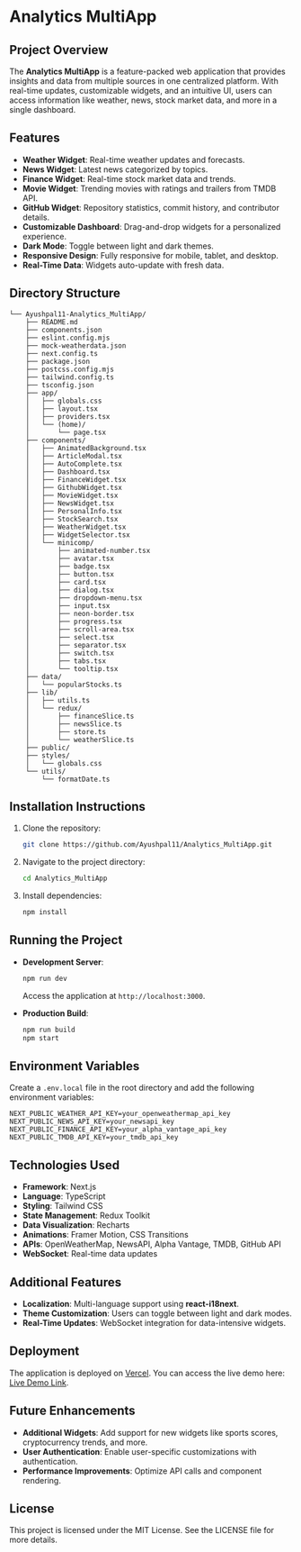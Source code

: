 # Analytics MultiApp

## Project Overview

The **Analytics MultiApp** is a feature-packed web application that provides insights and data from multiple sources in one centralized platform. With real-time updates, customizable widgets, and an intuitive UI, users can access information like weather, news, stock market data, and more in a single dashboard.

## Features

- **Weather Widget**: Real-time weather updates and forecasts.
- **News Widget**: Latest news categorized by topics.
- **Finance Widget**: Real-time stock market data and trends.
- **Movie Widget**: Trending movies with ratings and trailers from TMDB API.
- **GitHub Widget**: Repository statistics, commit history, and contributor details.
- **Customizable Dashboard**: Drag-and-drop widgets for a personalized experience.
- **Dark Mode**: Toggle between light and dark themes.
- **Responsive Design**: Fully responsive for mobile, tablet, and desktop.
- **Real-Time Data**: Widgets auto-update with fresh data.

## Directory Structure

```plaintext
└── Ayushpal11-Analytics_MultiApp/
    ├── README.md
    ├── components.json
    ├── eslint.config.mjs
    ├── mock-weatherdata.json
    ├── next.config.ts
    ├── package.json
    ├── postcss.config.mjs
    ├── tailwind.config.ts
    ├── tsconfig.json
    ├── app/
    │   ├── globals.css
    │   ├── layout.tsx
    │   ├── providers.tsx
    │   └── (home)/
    │       └── page.tsx
    ├── components/
    │   ├── AnimatedBackground.tsx
    │   ├── ArticleModal.tsx
    │   ├── AutoComplete.tsx
    │   ├── Dashboard.tsx
    │   ├── FinanceWidget.tsx
    │   ├── GithubWidget.tsx
    │   ├── MovieWidget.tsx
    │   ├── NewsWidget.tsx
    │   ├── PersonalInfo.tsx
    │   ├── StockSearch.tsx
    │   ├── WeatherWidget.tsx
    │   ├── WidgetSelector.tsx
    │   └── minicomp/
    │       ├── animated-number.tsx
    │       ├── avatar.tsx
    │       ├── badge.tsx
    │       ├── button.tsx
    │       ├── card.tsx
    │       ├── dialog.tsx
    │       ├── dropdown-menu.tsx
    │       ├── input.tsx
    │       ├── neon-border.tsx
    │       ├── progress.tsx
    │       ├── scroll-area.tsx
    │       ├── select.tsx
    │       ├── separator.tsx
    │       ├── switch.tsx
    │       ├── tabs.tsx
    │       └── tooltip.tsx
    ├── data/
    │   └── popularStocks.ts
    ├── lib/
    │   ├── utils.ts
    │   └── redux/
    │       ├── financeSlice.ts
    │       ├── newsSlice.ts
    │       ├── store.ts
    │       └── weatherSlice.ts
    ├── public/
    ├── styles/
    │   └── globals.css
    └── utils/
        └── formatDate.ts
```

## Installation Instructions

1. Clone the repository:
   ```bash
   git clone https://github.com/Ayushpal11/Analytics_MultiApp.git
   ```

2. Navigate to the project directory:
   ```bash
   cd Analytics_MultiApp
   ```

3. Install dependencies:
   ```bash
   npm install
   ```

## Running the Project

- **Development Server**:
  ```bash
  npm run dev
  ```
  Access the application at `http://localhost:3000`.

- **Production Build**:
  ```bash
  npm run build
  npm start
  ```

## Environment Variables

Create a `.env.local` file in the root directory and add the following environment variables:
```env
NEXT_PUBLIC_WEATHER_API_KEY=your_openweathermap_api_key
NEXT_PUBLIC_NEWS_API_KEY=your_newsapi_key
NEXT_PUBLIC_FINANCE_API_KEY=your_alpha_vantage_api_key
NEXT_PUBLIC_TMDB_API_KEY=your_tmdb_api_key
```

## Technologies Used

- **Framework**: Next.js
- **Language**: TypeScript
- **Styling**: Tailwind CSS
- **State Management**: Redux Toolkit
- **Data Visualization**: Recharts
- **Animations**: Framer Motion, CSS Transitions
- **APIs**: OpenWeatherMap, NewsAPI, Alpha Vantage, TMDB, GitHub API
- **WebSocket**: Real-time data updates

## Additional Features

- **Localization**: Multi-language support using **react-i18next**.
- **Theme Customization**: Users can toggle between light and dark modes.
- **Real-Time Updates**: WebSocket integration for data-intensive widgets.

## Deployment

The application is deployed on [Vercel](https://vercel.com). You can access the live demo here: [Live Demo Link](https://analytics-multi-app.vercel.app/).

## Future Enhancements

- **Additional Widgets**: Add support for new widgets like sports scores, cryptocurrency trends, and more.
- **User Authentication**: Enable user-specific customizations with authentication.
- **Performance Improvements**: Optimize API calls and component rendering.

## License

This project is licensed under the MIT License. See the LICENSE file for more details.
